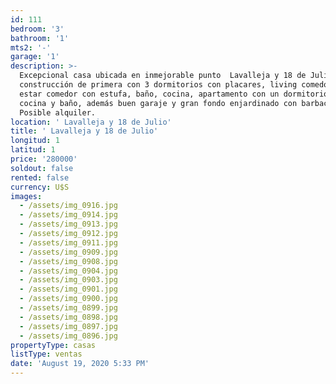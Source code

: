 ```yaml
---
id: 111
bedroom: '3'
bathroom: '1'
mts2: '-'
garage: '1'
description: >-
  Excepcional casa ubicada en inmejorable punto  Lavalleja y 18 de Julio,
  construcción de primera con 3 dormitorios con placares, living comedor, amplio
  estar comedor con estufa, baño, cocina, apartamento con un dormitorio, estar,
  cocina y baño, además buen garaje y gran fondo enjardinado con barbacoa.
  Posible alquiler.
location: ' Lavalleja y 18 de Julio'
title: ' Lavalleja y 18 de Julio'
longitud: 1
latitud: 1
price: '280000'
soldout: false
rented: false
currency: U$S
images:
  - /assets/img_0916.jpg
  - /assets/img_0914.jpg
  - /assets/img_0913.jpg
  - /assets/img_0912.jpg
  - /assets/img_0911.jpg
  - /assets/img_0909.jpg
  - /assets/img_0908.jpg
  - /assets/img_0904.jpg
  - /assets/img_0903.jpg
  - /assets/img_0901.jpg
  - /assets/img_0900.jpg
  - /assets/img_0899.jpg
  - /assets/img_0898.jpg
  - /assets/img_0897.jpg
  - /assets/img_0896.jpg
propertyType: casas
listType: ventas
date: 'August 19, 2020 5:33 PM'
---
```


